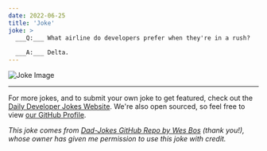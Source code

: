 ```yaml
---
date: 2022-06-25
title: 'Joke'
joke: >
  ___Q:___ What airline do developers prefer when they're in a rush?
  
  ___A:___ Delta.
---
```



![Joke Image](https://private.xtrp.io/projects/DailyDeveloperJokes/public_image_server/images/5e1258dec9298.png)

---

For more jokes, and to submit your own joke to get featured, check out the [Daily Developer Jokes Website](https://dailydeveloperjokes.github.io/). We're also open sourced, so feel free to view [our GitHub Profile](https://github.com/dailydeveloperjokes).


_This joke comes from [Dad-Jokes GitHub Repo by Wes Bos](https://github.com/wesbos/dad-jokes) (thank you!), whose owner has given me permission to use this joke with credit._

<!--
Joke text:
**Q:** What airline do developers prefer when they're in a rush?

**A:** Delta.
 -->


